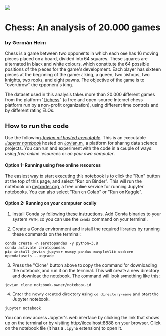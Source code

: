<img src="https://i.imgur.com/Cb6DR9b.png">
<h1>Chess: An analysis of 20.000 games</h1>
<h3>by Germán Heim</h3>

Chess is a game between two opponents in which each one has 16 moving pieces placed on a board, divided into 64 squares. These squares are alternated in black and white colours, which constitute the 64 possible positions of the pieces for the game's development. Each player has sixteen pieces at the beginning of the game: a king, a queen, two bishops, two knights, two rooks, and eight pawns. The objective of the game is to "overthrow" the opponent's king.

The dataset used in this analysis takes more than 20.000 different games from the platform "[Lichess](http://lichess.org/)" (a free and open-source Internet chess platform run by a non-profit organization), using different time controls and by different rating ELOs.


<h2>How to run the code</h2>

Use the following [*Jovian.ml hosted executable*](https://jovian.ai/germanheim/chess-an-analysis-of-100-games).
This is an executable [*Jupyter notebook*](https://jupyter.org) hosted on [Jovian.ml](https://www.jovian.ml), a platform for sharing data science projects. You can run and experiment with the code in a couple of ways: *using free online resources* or *on your own computer*.

#### Option 1: Running using free online resources

The easiest way to start executing this notebook is to click the "Run" button at the top of this page, and select "Run on Binder". This will run the notebook on [mybinder.org](https://mybinder.org), a free online service for running Jupyter notebooks. You can also select "Run on Colab" or "Run on Kaggle".


#### Option 2: Running on your computer locally

1. Install Conda by [following these instructions](https://conda.io/projects/conda/en/latest/user-guide/install/index.html). Add Conda binaries to your system `PATH`, so you can use the `conda` command on your terminal.

2. Create a Conda environment and install the required libraries by running these commands on the terminal:

```
conda create -n zerotopandas -y python=3.8 
conda activate zerotopandas
pip install jovian jupyter numpy pandas matplotlib seaborn opendatasets --upgrade
```

3. Press the "Clone" button above to copy the command for downloading the notebook, and run it on the terminal. This will create a new directory and download the notebook. The command will look something like this:

```
jovian clone notebook-owner/notebook-id
```



4. Enter the newly created directory using `cd directory-name` and start the Jupyter notebook.

```
jupyter notebook
```

You can now access Jupyter's web interface by clicking the link that shows up on the terminal or by visiting http://localhost:8888 on your browser. Click on the notebook file (it has a `.ipynb` extension) to open it.
